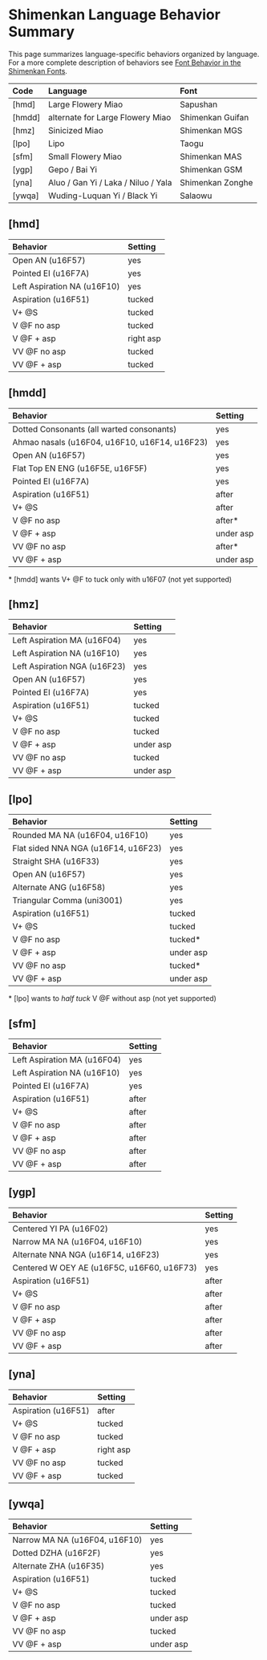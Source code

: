 # Shimenkan Language Behavior Summary

This page summarizes language-specific behaviors organized by language. For a more complete description of behaviors see [Font Behavior in the Shimenkan Fonts](ShimenkanBehavior.md).

Code   | Language                            | Font
:------|:------------------------------------|:----------------
[hmd]  | Large Flowery Miao                  | Sapushan
[hmdd] | alternate for Large Flowery Miao    | Shimenkan Guifan
[hmz]  | Sinicized Miao                      | Shimenkan MGS
[lpo]  | Lipo                                | Taogu
[sfm]  | Small Flowery Miao                  | Shimenkan MAS
[ygp]  | Gepo / Bai Yi                       | Shimenkan GSM
[yna]  | Aluo / Gan Yi / Laka / Niluo / Yala | Shimenkan Zonghe
[ywqa] | Wuding-Luquan Yi / Black Yi         | Salaowu

## [hmd]

Behavior                    | Setting
:---------------------------|:---------
Open AN (u16F57)            | yes
Pointed EI (u16F7A)         | yes
Left Aspiration NA (u16F10) | yes
Aspiration (u16F51)         | tucked
V+ @S                       | tucked
V @F no asp                 | tucked
V @F + asp                  | right asp
VV @F no asp                | tucked
VV @F + asp                 | tucked

## [hmdd]

Behavior                                      | Setting
:---------------------------------------------|:---------
Dotted Consonants (all warted consonants)     | yes
Ahmao nasals (u16F04, u16F10, u16F14, u16F23) | yes
Open AN (u16F57)                              | yes
Flat Top EN ENG (u16F5E, u16F5F)              | yes
Pointed EI (u16F7A)                           | yes
Aspiration (u16F51)                           | after
V+ @S                                         | after
V @F no asp                                   | after*
V @F + asp                                    | under asp
VV @F no asp                                  | after*
VV @F + asp                                   | under asp

\* [hmdd] wants V+ @F to tuck only with u16F07 (not yet supported)

## [hmz]

Behavior                     | Setting
:----------------------------|:---------
Left Aspiration MA (u16F04)  | yes
Left Aspiration NA (u16F10)  | yes
Left Aspiration NGA (u16F23) | yes
Open AN (u16F57)             | yes
Pointed EI (u16F7A)          | yes
Aspiration (u16F51)          | tucked
V+ @S                        | tucked
V @F no asp                  | tucked
V @F + asp                   | under asp
VV @F no asp                 | tucked
VV @F + asp                  | under asp

## [lpo]

Behavior                            | Setting
:-----------------------------------|:---------
Rounded MA NA (u16F04, u16F10)      | yes
Flat sided NNA NGA (u16F14, u16F23) | yes
Straight SHA (u16F33)               | yes
Open AN (u16F57)                    | yes
Alternate ANG (u16F58)              | yes
Triangular Comma (uni3001)          | yes
Aspiration (u16F51)                 | tucked
V+ @S                               | tucked
V @F no asp                         | tucked*
V @F + asp                          | under asp
VV @F no asp                        | tucked*
VV @F + asp                         | under asp

\* [lpo] wants to _half tuck_ V @F without asp (not yet supported)

## [sfm]

Behavior                    | Setting
:---------------------------|:-------
Left Aspiration MA (u16F04) | yes
Left Aspiration NA (u16F10) | yes
Pointed EI (u16F7A)         | yes
Aspiration (u16F51)         | after
V+ @S                       | after
V @F no asp                 | after
V @F + asp                  | after
VV @F no asp                | after
VV @F + asp                 | after

## [ygp]

Behavior                                   | Setting
:------------------------------------------|:-------
Centered YI PA (u16F02)                    | yes
Narrow MA NA (u16F04, u16F10)              | yes
Alternate NNA NGA (u16F14, u16F23)         | yes
Centered W OEY AE (u16F5C, u16F60, u16F73) | yes
Aspiration (u16F51)                        | after
V+ @S                                      | after
V @F no asp                                | after
V @F + asp                                 | after
VV @F no asp                               | after
VV @F + asp                                | after

## [yna]

Behavior            | Setting
:-------------------|:---------
Aspiration (u16F51) | after
V+ @S               | tucked
V @F no asp         | tucked
V @F + asp          | right asp
VV @F no asp        | tucked
VV @F + asp         | tucked

## [ywqa]

Behavior                      | Setting
:-----------------------------|:---------
Narrow MA NA (u16F04, u16F10) | yes
Dotted DZHA (u16F2F)          | yes
Alternate ZHA (u16F35)        | yes
Aspiration (u16F51)           | tucked
V+ @S                         | tucked
V @F no asp                   | tucked
V @F + asp                    | under asp
VV @F no asp                  | tucked
VV @F + asp                   | under asp
